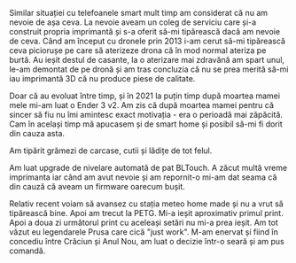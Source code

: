 Similar situației cu telefoanele smart mult timp am considerat că nu am nevoie de așa ceva. La nevoie aveam un coleg de serviciu care și-a construit propria imprimantă și s-a oferit să-mi tipărească dacă am nevoie de ceva. Când am început cu dronele prin 2013 i-am cerut să-mi tipărească ceva piciorușe pe care să aterizeze drona că în mod normal ateriza pe burtă. Au ieșit destul de casante, la o aterizare mai zdravănă am spart unul, le-am demontat de pe dronă și am tras concluzia că nu se prea merită să-mi iau imprimantă 3D că nu produce piese de calitate.

Doar că au evoluat între timp, și în 2021 la puțin timp după moartea mamei mele mi-am luat o Ender 3 v2. Am zis că după moartea mamei pentru că sincer să fiu nu îmi amintesc exact motivația - era o perioadă mai zăpăcită. Cam în același timp mă apucasem și de smart home și posibil să-mi fi dorit din cauza asta.

Am tipărit grămezi de carcase, cutii și lădițe de tot felul.

Am luat upgrade de nivelare automată de pat BLTouch. A zăcut multă vreme imprimanta iar când am avut nevoie și am repornit-o mi-am dat seama că din cauză că aveam un firmware oarecum bușit.

Relativ recent voiam să avansez cu stația meteo home made și nu a vrut să tipărească bine. Apoi am trecut la PETG. Mi-a ieșit aproximativ primul print. Apoi a doua zi următorul print cu aceleași setări nu mi-a prea ieșit. Am tot văzut eu legendarele Prusa care cică "just work". M-am enervat și fiind în concediu între Crăciun și Anul Nou, am luat o decizie într-o seară și am pus comandă.
